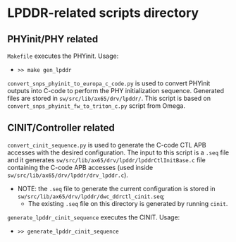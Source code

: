 # LPDDR-related scripts directory

## PHYinit/PHY related


`Makefile` executes the PHYinit. Usage:

- `>> make gen_lpddr`

`convert_snps_phyinit_to_europa_c_code.py` is used to convert PHYinit outputs into C-code to perform the PHY initialization sequence. Generated files are stored in `sw/src/lib/ax65/drv/lpddr/`. This script is based on `convert_snps_phyinit_fw_to_triton_c.py` script from Omega.

## CINIT/Controller related

`convert_cinit_sequence.py` is used to generate the C-code CTL APB accesses with the desired configuration.
The input to this script is a `.seq` file and it generates `sw/src/lib/ax65/drv/lpddr/lpddrCtlInitBase.c` file containing the C-code APB accesses (used inside `sw/src/lib/ax65/drv/lpddr/drv_lpddr.c`).
  - NOTE: the `.seq` file to generate the current configuration is stored in `sw/src/lib/ax65/drv/lpddr/dwc_ddrctl_cinit.seq`;
    - The existing `.seq` file on this directory is generated by running `cinit`.


`generate_lpddr_cinit_sequence` executes the CINIT. Usage:

- `>> generate_lpddr_cinit_sequence`
